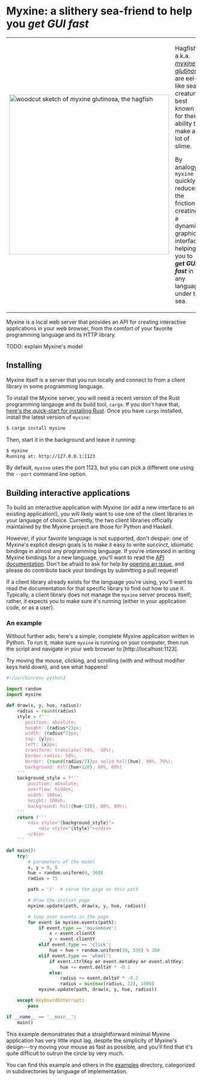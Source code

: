 # Myxine: a slithery sea-friend to help you _get GUI fast_

<table style="border: 0">
<tr style="border: 0">
  <td width="40%" style="border: 0">
    <img src="/images/myxine_glutinosa.png" target="_blank" width="425px" alt="woodcut sketch of myxine glutinosa, the hagfish">
  </td>
  <td style="border: 0">
    <p>Hagfish, a.k.a. <a href="https://en.wikipedia.org/wiki/Hagfish"><i>myxine glutinosa</i></a>, are eel-like sea creatures best known for their ability to make a lot of slime.</p/>
    <p>By analogy, <code>myxine</code> quickly reduces the friction in creating a dynamic graphical interface, helping you to <b><i>get GUI fast</i></b> in any language under the sea.</p>
  </td>
</tr>
</table>

Myxine is a local web server that provides an API for creating interactive
applications in your web browser, from the comfort of your favorite programming
language and its HTTP library.

TODO: explain Myxine's model

## Installing

Myxine itself is a server that you run locally and connect to from a client
library in some programming language.

To install the Myxine server, you will need a recent version of the Rust
programming langauge and its build tool, `cargo`. If you don't have that,
[here's the quick-start for installing
Rust](https://www.rust-lang.org/learn/get-started). Once you have `cargo`
installed, install the latest version of `myxine`:

```bash
$ cargo install myxine
```

Then, start it in the background and leave it running:

```bash
$ myxine
Running at: http://127.0.0.1:1123
```

By default, `myxine` uses the port 1123, but you can pick a different one using
the `--port` command line option.

## Building interactive applications

To build an interactive application with Myxine (or add a new interface to an
existing application!), you will likely want to use one of the client libraries
in your language of choice. Currently, the two client libraries officially
maintained by the Myxine project are those for Python and Haskell.

However, if your favorite language is not supported, don't despair: one of
Myxine's explicit design goals is to make it easy to write succinct, idiomatic
bindings in almost any programming language. If you're interested in writing
Myxine bindings for a new language, you'll want to read the [API
documentation](API.md). Don't be afraid to ask for help by [opening an
issue](https://github.com/GaloisInc/myxine/issues/new), and please do contribute
back your bindings by submitting a pull request!

If a client library already exists for the language you're using, you'll want to
read the documentation for that specific library to find out how to use it.
Typically, a client library does not manage the `myxine` server process itself;
rather, it expects you to make sure it's running (either in your application
code, or as a user).

### An example

Without further ado, here's a simple, complete Myxine application written in
Python. To run it, make sure `myxine` is running on your computer, then run the
script and navigate in your web browser to [http://localhost:1123].

Try moving the mouse, clicking, and scrolling (with and without modifier keys
held down), and see what happens!

``` python
#!/usr/bin/env python3

import random
import myxine

def draw(x, y, hue, radius):
    radius = round(radius)
    style = f'''
       position: absolute;
       height: {radius*2}px;
       width: {radius*2}px;
       top: {y}px;
       left: {x}px;
       transform: translate(-50%, -50%);
       border-radius: 50%;
       border: {round(radius/2)}px solid hsl({hue}, 80%, 70%);
       background: hsl({hue+120}, 80%, 60%)
    '''
    background_style = f'''
        position: absolute;
        overflow: hidden;
        width: 100vw;
        height: 100vh;
        background: hsl({hue-120}, 80%, 80%);
    '''
    return f'''
        <div style="{background_style}">
            <div style="{style}"></div>
        </div>
    '''

def main():
    try:
        # parameters of the model
        x, y = 0, 0
        hue = random.uniform(0, 360)
        radius = 75

        path = '/'  # serve the page on this path

        # draw the initial page
        myxine.update(path, draw(x, y, hue, radius))

        # loop over events in the page
        for event in myxine.events(path):
            if event.type == 'mousemove':
                x = event.clientX
                y = event.clientY
            elif event.type == 'click':
                hue = hue + random.uniform(30, 330) % 360
            elif event.type == 'wheel':
                if event.ctrlKey or event.metaKey or event.altKey:
                    hue += event.deltaY * -0.1
                else:
                    radius += event.deltaY * -0.2
                    radius = min(max(radius, 12), 1000)
            myxine.update(path, draw(x, y, hue, radius))

    except KeyboardInterrupt:
        pass

if __name__ == '__main__':
    main()
```

This example demonstrates that a straightforward minimal Myxine application has
very little input lag, despite the simplicity of Myxine's design---try moving
your mouse as fast as possible, and you'll find that it's quite difficult to
outrun the circle by very much.

You can find this example and others in the [examples](examples/) directory,
categorized in subdirectories by language of implementation.

